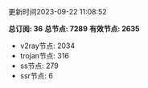 更新时间2023-09-22 11:08:52

**总订阅: 36**
**总节点: 7289**
**有效节点: 2635**
- v2ray节点: 2034
- trojan节点: 316
- ss节点: 279
- ssr节点: 6
